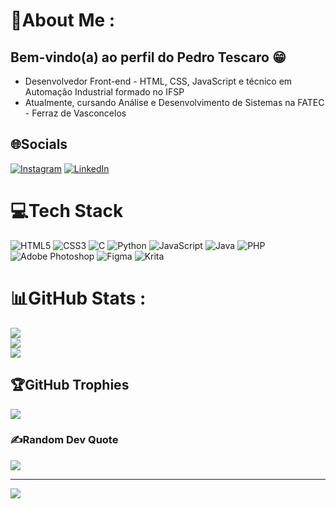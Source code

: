 # 💫About Me :
## Bem-vindo(a) ao perfil do Pedro Tescaro 😁
- Desenvolvedor Front-end - HTML, CSS, JavaScript e técnico em Automação Industrial formado no IFSP
- Atualmente, cursando Análise e Desenvolvimento de Sistemas na FATEC - Ferraz de Vasconcelos

## 🌐Socials
[![Instagram](https://img.shields.io/badge/Instagram-%23E4405F.svg?logo=Instagram&logoColor=white)](https://instagram.com/tescpedro) [![LinkedIn](https://img.shields.io/badge/LinkedIn-%230077B5.svg?logo=linkedin&logoColor=white)](https://linkedin.com/in/pedrotescaro) 

# 💻Tech Stack
![HTML5](https://img.shields.io/badge/html5-%23E34F26.svg?style=for-the-badge&logo=html5&logoColor=white) ![CSS3](https://img.shields.io/badge/css3-%231572B6.svg?style=for-the-badge&logo=css3&logoColor=white) ![C](https://img.shields.io/badge/c-%2300599C.svg?style=for-the-badge&logo=c&logoColor=white) ![Python](https://img.shields.io/badge/python-3670A0?style=for-the-badge&logo=python&logoColor=ffdd54)
![JavaScript](https://img.shields.io/badge/javascript-%23323330.svg?style=for-the-badge&logo=javascript&logoColor=%23F7DF1E) ![Java](https://img.shields.io/badge/java-%23ED8B00.svg?style=for-the-badge&logo=java&logoColor=white)  ![PHP](https://img.shields.io/badge/php-%23777BB4.svg?style=for-the-badge&logo=php&logoColor=white) 	![Adobe Photoshop](https://img.shields.io/badge/adobephotoshop-%2331A8FF.svg?style=for-the-badge&logo=adobephotoshop&logoColor=white) ![Figma](https://img.shields.io/badge/figma-%23F24E1E.svg?style=for-the-badge&logo=figma&logoColor=white) ![Krita](https://img.shields.io/badge/Krita-203759?style=for-the-badge&logo=krita&logoColor=EEF37B)
# 📊GitHub Stats :
![](https://github-readme-stats.vercel.app/api?username=pedrotescaro&theme=radical&hide_border=false&include_all_commits=false&count_private=true)<br/>
![](https://github-readme-streak-stats.herokuapp.com/?user=pedrotescaro&theme=radical&hide_border=false)<br/>
![](https://github-readme-stats.vercel.app/api/top-langs/?username=pedrotescaro&theme=radical&hide_border=false&include_all_commits=false&count_private=true&layout=compact)

## 🏆GitHub Trophies
![](https://github-trophies.vercel.app/?username=pedrotescaro&theme=radical&no-frame=false&no-bg=false&margin-w=4)

### ✍️Random Dev Quote
![](https://quotes-github-readme.vercel.app/api?type=horizontal&theme=radical)

---
[![](https://visitcount.itsvg.in/api?id=pedrotescaro&icon=0&color=0)](https://visitcount.itsvg.in)
